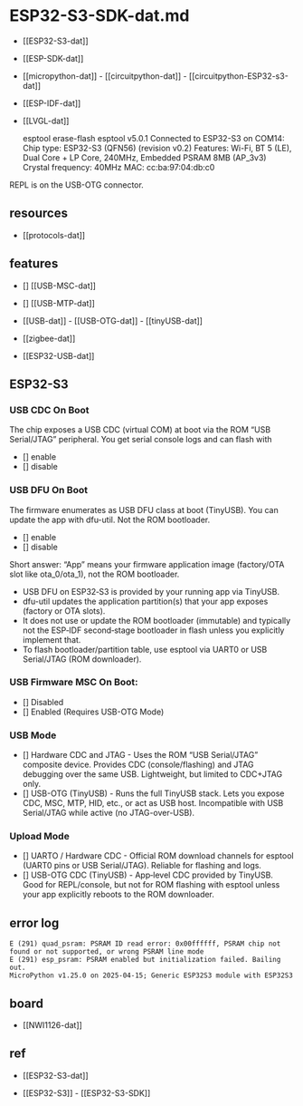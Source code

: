 
# ESP32-S3-SDK-dat.md

- [[ESP32-S3-dat]]

- [[ESP-SDK-dat]]

- [[micropython-dat]] - [[circuitpython-dat]] - [[circuitpython-ESP32-s3-dat]]

- [[ESP-IDF-dat]]

- [[LVGL-dat]]


    esptool erase-flash
    esptool v5.0.1
    Connected to ESP32-S3 on COM14:
    Chip type:          ESP32-S3 (QFN56) (revision v0.2)
    Features:           Wi-Fi, BT 5 (LE), Dual Core + LP Core, 240MHz, Embedded PSRAM 8MB (AP_3v3)
    Crystal frequency:  40MHz
    MAC:                cc:ba:97:04:db:c0


REPL is on the USB-OTG connector.

## resources 

- [[protocols-dat]]


## features 

- [] [[USB-MSC-dat]] 
- [] [[USB-MTP-dat]] 

- [[USB-dat]] - [[USB-OTG-dat]] - [[tinyUSB-dat]]

- [[zigbee-dat]]

- [[ESP32-USB-dat]]





## ESP32-S3


### USB CDC On Boot

The chip exposes a USB CDC (virtual COM) at boot via the ROM “USB Serial/JTAG” peripheral. You get serial console logs and can flash with

- [] enable 
- [] disable 
  
### USB DFU On Boot

The firmware enumerates as USB DFU class at boot (TinyUSB). You can update the app with dfu-util. Not the ROM bootloader.

- [] enable 
- [] disable 

Short answer: “App” means your firmware application image (factory/OTA slot like ota_0/ota_1), not the ROM bootloader.

- USB DFU on ESP32‑S3 is provided by your running app via TinyUSB.
- dfu-util updates the application partition(s) that your app exposes (factory or OTA slots).
- It does not use or update the ROM bootloader (immutable) and typically not the ESP‑IDF second‑stage bootloader in flash unless you explicitly implement that.
- To flash bootloader/partition table, use esptool via UART0 or USB Serial/JTAG (ROM downloader).

### USB Firmware MSC On Boot:

- [] Disabled
- [] Enabled (Requires USB-OTG Mode)

### USB Mode 

- [] Hardware CDC and JTAG - Uses the ROM “USB Serial/JTAG” composite device. Provides CDC (console/flashing) and JTAG debugging over the same USB. Lightweight, but limited to CDC+JTAG only.
- [] USB-OTG (TinyUSB) - Runs the full TinyUSB stack. Lets you expose CDC, MSC, MTP, HID, etc., or act as USB host. Incompatible with USB Serial/JTAG while active (no JTAG-over-USB).

### Upload Mode 

- [] UARTO / Hardware CDC - Official ROM download channels for esptool (UART0 pins or USB Serial/JTAG). Reliable for flashing and logs.
- [] USB-OTG CDC (TinyUSB) - App‑level CDC provided by TinyUSB. Good for REPL/console, but not for ROM flashing with esptool unless your app explicitly reboots to the ROM downloader.




## error log 

    E (291) quad_psram: PSRAM ID read error: 0x00ffffff, PSRAM chip not found or not supported, or wrong PSRAM line mode
    E (291) esp_psram: PSRAM enabled but initialization failed. Bailing out.
    MicroPython v1.25.0 on 2025-04-15; Generic ESP32S3 module with ESP32S3




## board 

- [[NWI1126-dat]]

## ref 

- [[ESP32-S3-dat]] 

- [[ESP32-S3]] - [[ESP32-S3-SDK]]